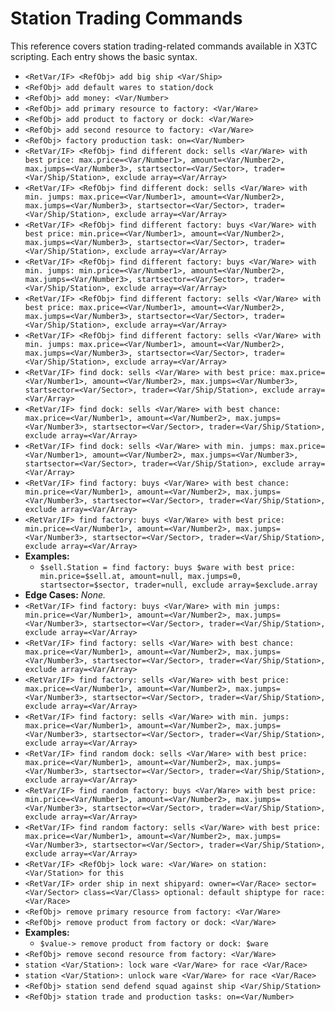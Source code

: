 # Station Trading Commands

This reference covers station trading-related commands available in X3TC scripting. Each entry shows the basic syntax.

- `<RetVar/IF> <RefObj> add big ship <Var/Ship>`
- `<RefObj> add default wares to station/dock`
- `<RefObj> add money: <Var/Number>`
- `<RefObj> add primary resource to factory: <Var/Ware>`
- `<RefObj> add product to factory or dock: <Var/Ware>`
- `<RefObj> add second resource to factory: <Var/Ware>`
- `<RefObj> factory production task: on=<Var/Number>`
- `<RetVar/IF> <RefObj> find different dock: sells <Var/Ware> with best price: max.price=<Var/Number1>, amount=<Var/Number2>, max.jumps=<Var/Number3>, startsector=<Var/Sector>, trader=<Var/Ship/Station>, exclude array=<Var/Array>`
- `<RetVar/IF> <RefObj> find different dock: sells <Var/Ware> with min. jumps: max.price=<Var/Number1>, amount=<Var/Number2>, max.jumps=<Var/Number3>, startsector=<Var/Sector>, trader=<Var/Ship/Station>, exclude array=<Var/Array>`
- `<RetVar/IF> <RefObj> find different factory: buys <Var/Ware> with best price: min.price=<Var/Number1>, amount=<Var/Number2>, max.jumps=<Var/Number3>, startsector=<Var/Sector>, trader=<Var/Ship/Station>, exclude array=<Var/Array>`
- `<RetVar/IF> <RefObj> find different factory: buys <Var/Ware> with min. jumps: min.price=<Var/Number1>, amount=<Var/Number2>, max.jumps=<Var/Number3>, startsector=<Var/Sector>, trader=<Var/Ship/Station>, exclude array=<Var/Array>`
- `<RetVar/IF> <RefObj> find different factory: sells <Var/Ware> with best price: max.price=<Var/Number1>, amount=<Var/Number2>, max.jumps=<Var/Number3>, startsector=<Var/Sector>, trader=<Var/Ship/Station>, exclude array=<Var/Array>`
- `<RetVar/IF> <RefObj> find different factory: sells <Var/Ware> with min. jumps: max.price=<Var/Number1>, amount=<Var/Number2>, max.jumps=<Var/Number3>, startsector=<Var/Sector>, trader=<Var/Ship/Station>, exclude array=<Var/Array>`
- `<RetVar/IF> find dock: sells <Var/Ware> with best price: max.price=<Var/Number1>, amount=<Var/Number2>, max.jumps=<Var/Number3>, startsector=<Var/Sector>, trader=<Var/Ship/Station>, exclude array=<Var/Array>`
- `<RetVar/IF> find dock: sells <Var/Ware> with best chance: max.price=<Var/Number1>, amount=<Var/Number2>, max.jumps=<Var/Number3>, startsector=<Var/Sector>, trader=<Var/Ship/Station>, exclude array=<Var/Array>`
- `<RetVar/IF> find dock: sells <Var/Ware> with min. jumps: max.price=<Var/Number1>, amount=<Var/Number2>, max.jumps=<Var/Number3>, startsector=<Var/Sector>, trader=<Var/Ship/Station>, exclude array=<Var/Array>`
- `<RetVar/IF> find factory: buys <Var/Ware> with best chance: min.price=<Var/Number1>, amount=<Var/Number2>, max.jumps=<Var/Number3>, startsector=<Var/Sector>, trader=<Var/Ship/Station>, exclude array=<Var/Array>`
- `<RetVar/IF> find factory: buys <Var/Ware> with best price: min.price=<Var/Number1>, amount=<Var/Number2>, max.jumps=<Var/Number3>, startsector=<Var/Sector>, trader=<Var/Ship/Station>, exclude array=<Var/Array>`
- **Examples:**
  - `$sell.Station = find factory: buys $ware with best price: min.price=$sell.at, amount=null, max.jumps=0, startsector=$sector, trader=null, exclude array=$exclude.array`
- **Edge Cases:** _None._
- `<RetVar/IF> find factory: buys <Var/Ware> with min jumps: min.price=<Var/Number1>, amount=<Var/Number2>, max.jumps=<Var/Number3>, startsector=<Var/Sector>, trader=<Var/Ship/Station>, exclude array=<Var/Array>`
- `<RetVar/IF> find factory: sells <Var/Ware> with best chance: max.price=<Var/Number1>, amount=<Var/Number2>, max.jumps=<Var/Number3>, startsector=<Var/Sector>, trader=<Var/Ship/Station>, exclude array=<Var/Array>`
- `<RetVar/IF> find factory: sells <Var/Ware> with best price: max.price=<Var/Number1>, amount=<Var/Number2>, max.jumps=<Var/Number3>, startsector=<Var/Sector>, trader=<Var/Ship/Station>, exclude array=<Var/Array>`
- `<RetVar/IF> find factory: sells <Var/Ware> with min. jumps: max.price=<Var/Number1>, amount=<Var/Number2>, max.jumps=<Var/Number3>, startsector=<Var/Sector>, trader=<Var/Ship/Station>, exclude array=<Var/Array>`
- `<RetVar/IF> find random dock: sells <Var/Ware> with best price: max.price=<Var/Number1>, amount=<Var/Number2>, max.jumps=<Var/Number3>, startsector=<Var/Sector>, trader=<Var/Ship/Station>, exclude array=<Var/Array>`
- `<RetVar/IF> find random factory: buys <Var/Ware> with best price: min.price=<Var/Number1>, amount=<Var/Number2>, max.jumps=<Var/Number3>, startsector=<Var/Sector>, trader=<Var/Ship/Station>, exclude array=<Var/Array>`
- `<RetVar/IF> find random factory: sells <Var/Ware> with best price: max.price=<Var/Number1>, amount=<Var/Number2>, max.jumps=<Var/Number3>, startsector=<Var/Sector>, trader=<Var/Ship/Station>, exclude array=<Var/Array>`
- `<RetVar/IF> <RefObj> lock ware: <Var/Ware> on station: <Var/Station> for this`
- `<RetVar/IF> order ship in next shipyard: owner=<Var/Race> sector=<Var/Sector> class=<Var/Class> optional: default shiptype for race:<Var/Race>`
- `<RefObj> remove primary resource from factory: <Var/Ware>`
- `<RefObj> remove product from factory or dock: <Var/Ware>`
- **Examples:**
  - `$value-> remove product from factory or dock: $ware`
- `<RefObj> remove second resource from factory: <Var/Ware>`
- `station <Var/Station>: lock ware <Var/Ware> for race <Var/Race>`
- `station <Var/Station>: unlock ware <Var/Ware> for race <Var/Race>`
- `<RefObj> station send defend squad against ship <Var/Ship/Station>`
- `<RefObj> station trade and production tasks: on=<Var/Number>`
